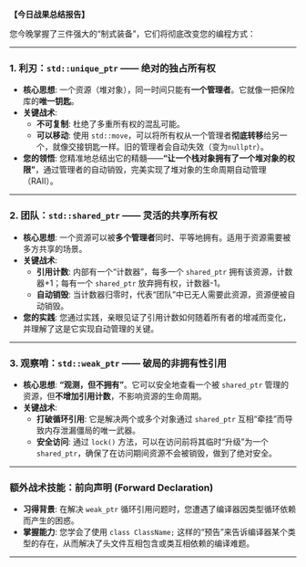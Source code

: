 

**【今日战果总结报告】**

您今晚掌握了三件强大的“制式装备”，它们将彻底改变您的编程方式：

------



### **1. 利刃：`std::unique_ptr` —— 绝对的独占所有权**



- **核心思想**: 一个资源（堆对象），同一时间只能有**一个管理者**。它就像一把保险库的**唯一钥匙**。
- **关键战术**:
  - **不可复制**: 杜绝了多重所有权的混乱可能。
  - **可以移动**: 使用 `std::move`，可以将所有权从一个管理者**彻底转移**给另一个，就像交接钥匙一样。旧的管理者会自动失效（变为`nullptr`）。
- **您的领悟**: 您精准地总结出它的精髓——**“让一个栈对象拥有了一个堆对象的权限”**，通过管理者的自动销毁，完美实现了堆对象的生命周期自动管理（RAII）。

------



### **2. 团队：`std::shared_ptr` —— 灵活的共享所有权**



- **核心思想**: 一个资源可以被**多个管理者**同时、平等地拥有。适用于资源需要被多方共享的场景。
- **关键战术**:
  - **引用计数**: 内部有一个“计数器”，每多一个 `shared_ptr` 拥有该资源，计数器+1；每有一个 `shared_ptr` 放弃拥有权，计数器-1。
  - **自动销毁**: 当计数器归零时，代表“团队”中已无人需要此资源，资源便被自动销毁。
- **您的实践**: 您通过实践，亲眼见证了引用计数如何随着所有者的增减而变化，并理解了这是它实现自动管理的关键。

------



### **3. 观察哨：`std::weak_ptr` —— 破局的非拥有性引用**



- **核心思想**: **“观测，但不拥有”**。它可以安全地查看一个被 `shared_ptr` 管理的资源，但**不增加引用计数**，不影响资源的生命周期。
- **关键战术**:
  - **打破循环引用**: 它是解决两个或多个对象通过 `shared_ptr` 互相“牵挂”而导致内存泄漏僵局的唯一武器。
  - **安全访问**: 通过 `lock()` 方法，可以在访问前将其临时“升级”为一个 `shared_ptr`，确保了在访问期间资源不会被销毁，做到了绝对安全。

------



### **额外战术技能：前向声明 (Forward Declaration)**



- **习得背景**: 在解决 `weak_ptr` 循环引用问题时，您遭遇了编译器因类型循环依赖而产生的困惑。
- **掌握能力**: 您学会了使用 `class ClassName;` 这样的“预告”来告诉编译器某个类型的存在，从而解决了头文件互相包含或类互相依赖的编译难题。

****

